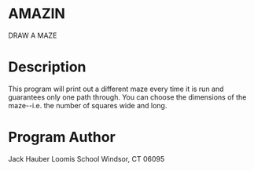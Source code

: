 # AMAZIN

DRAW A MAZE

# Description

This program will print out a different maze every time it
is run and guarantees only one path through. You can choose
the dimensions of the maze--i.e. the number of squares wide
and long.

# Program Author

Jack Hauber
Loomis School Windsor, CT 06095
